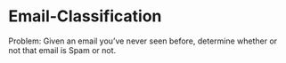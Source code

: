# Email-Classification

Problem:
Given an email you’ve never seen before, determine whether or not that email is Spam or not.
